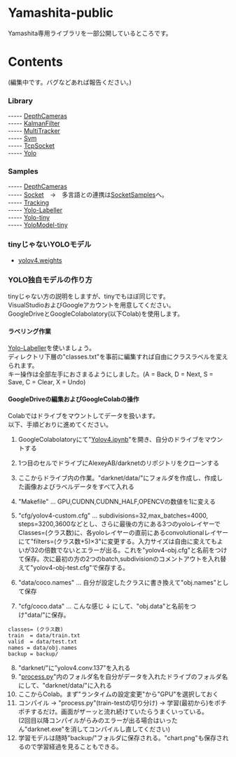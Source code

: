 # Yamashita-public

Yamashita専用ライブラリを一部公開しているところです。  

# Contents

(編集中です。バグなどあれば報告ください。)  

### Library

----- [DepthCameras](/Library/Yamashita.DepthCameras)  
----- [KalmanFilter](/Library/Yamashita.KalmanFilter)  
----- [MultiTracker](/Library/Yamashita.MultiTracker)  
----- [Svm](/Library/Yamashita.Svm)  
----- [TcpSocket](/Library/Yamashita.TcpSocket)  
----- [Yolo](/Library/Yamashita.Yolo)  

### Samples

----- [DepthCameras](/Samples/Samples.DepthCameras)  
----- [Socket](/Samples/Samples.Socket)　→　多言語との連携は[SocketSamples](https://github.com/husty530/SocketSamples)へ。  
----- [Tracking](/Samples/Samples.Tracking)  
----- [Yolo-Labeller](/Samples/Samples.Yolo-Labeller)  
----- [Yolo-tiny](/Samples/Samples.Yolo-tiny)  
----- [YoloModel-tiny](/Samples/YoloModel-tiny)  

### tinyじゃないYOLOモデル

* [yolov4.weights](https://github.com/AlexeyAB/darknet/releases/download/darknet_yolo_v3_optimal/yolov4.weights)

### YOLO独自モデルの作り方

tinyじゃない方の説明をしますが、tinyでもほぼ同じです。  
VisualStudioおよびGoogleアカウントを用意してください。  
GoogleDriveとGoogleColabolatory(以下Colab)を使用します。  

#### ラベリング作業  
[Yolo-Labeller](/Samples/Samples.Yolo-Labeller)を使いましょう。  
ディレクトリ下層の"classes.txt"を事前に編集すれば自由にクラスラベルを変えられます。  
キー操作は全部左手におさまるようにしました。(A = Back, D = Next, S = Save, C = Clear, X = Undo)  
  
#### GoogleDriveの編集およびGoogleColabの操作  
  
Colabではドライブをマウントしてデータを扱います。  
以下、手順どおりに進めてください。  
  
1. GoogleColabolatoryにて"[Yolov4.ipynb](/Yolov4.ipynb)"を開き、自分のドライブをマウントする
2. 1つ目のセルでドライブにAlexeyAB/darknetのリポジトリをクローンする
3. ここからドライブ内の作業。"darknet/data/"にフォルダを作成し、作成した画像およびラベルデータをすべて入れる
4. "Makefile" ... GPU,CUDNN,CUDNN_HALF,OPENCVの数値を1に変える
5. "cfg/yolov4-custom.cfg" ... subdivisions=32,max_batches=4000, steps=3200,3600などとし、さらに最後の方にある3つのyoloレイヤーでClasses=(クラス数)に、各yoloレイヤーの直前にあるconvolutionalレイヤーにて"filters=(クラス数+5)×3"に変更する。入力サイズは自由に変えてもよいが32の倍数でないとエラーが出る。これを"yolov4-obj.cfg"と名前をつけて保存。次に最初の方の2つのbatch,subdivisionのコメントアウトを入れ替えて"yolov4-obj-test.cfg"で保存する。
6. "data/coco.names" ... 自分が設定したクラスに書き換えて"obj.names"として保存  
  
7. "cfg/coco.data" ... こんな感じ ↓ にして、"obj.data"と名前をつけ"data/"に保存。
```
classes= (クラス数)
train  = data/train.txt
valid  = data/test.txt
names = data/obj.names
backup = backup/
```  
  
8. "darknet/"に”yolov4.conv.137”を入れる
9. "[process.py](/process.py)"内のフォルダ名を自分がデータを入れたドライブのフォルダ名にして、"darknet/data/"に入れる
10. ここからColab。まず"ランタイムの設定変更"から"GPU"を選択しておく
11. コンパイル → "process.py"(train-testの切り分け) → 学習(最初から)をポチポチするだけ。画面がザーッと流れ続けていたらうまくいっている。  
(2回目以降コンパイルがらみのエラーが出る場合はいったん"darknet.exe"を消してコンパイルし直してください)  
12. 学習モデルは随時"backup/"フォルダに保存される。"chart.png"も保存されるので学習経過を見ることもできる。  
